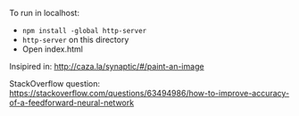 To run in localhost:

- `npm install -global http-server`
- `http-server` on this directory
- Open index.html

Insipired in: http://caza.la/synaptic/#/paint-an-image

StackOverflow question: https://stackoverflow.com/questions/63494986/how-to-improve-accuracy-of-a-feedforward-neural-network
